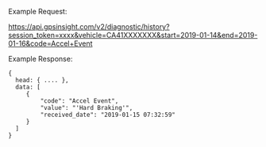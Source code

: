Example Request:

https://api.gpsinsight.com/v2/diagnostic/history?session_token=xxxx&vehicle=CA41XXXXXXX&start=2019-01-14&end=2019-01-16&code=Accel+Event

Example Response:

    {
      head: { .... },
      data: [
         {
             "code": "Accel Event",
             "value": "'Hard Braking'",
             "received_date": "2019-01-15 07:32:59"
         }
      ]
    }
